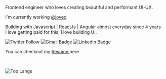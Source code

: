 
Frontend engineer who loves creating beautiful and performant UI-UX.

I'm currently working <a href='https://www.joveo.com/' target="_blank" >@joveo </a>

 <p>Building with Javascript | ReactJs | Angular  almost everyday since 4 years <br>
      I love getting paid for this, I love building UI.</p> 


[![Twitter Follow](https://img.shields.io/twitter/follow/the_growing_up?style=social)](https://twitter.com/intent/follow?screen_name=the_growing_up)
[![Gmail Badge](https://img.shields.io/badge/-namansharma99680@gmail.com-c14438?style=social&logo=Gmail&logoColor=red&link=mailto:namansharma99680@gmail.com)](mailto:namansharma99680@gmail.com)
[![LinkedIn Badge](https://img.shields.io/badge/-LinkedIn-blue?style=social&logo=Linkedin&logoColor=blue&link=https://www.linkedin.com/in/naman-sharma-dev98/)](https://www.linkedin.com/in/naman-sharma-dev98/)


You can checkout my <a href="https://github.com/Naman-l/Naman-l/blob/main/NamanSharmaResume.pdf"> Resume </a> here


<div>
<!--     <div>
Languages/Frameworks I'm good at:
    </div>
<br>  
<a href="https://react.dev/"><img alt="ReactJs" title="ReactJs"  src="https://github.com/Naman-l/Naman-l/assets/59195746/06aa411c-33cb-40da-9992-eaff5a42017b"  height="40">
</a>
<a href="https://angular.dev/"><img alt="Angular" title="Angular"  src="https://angular.io/assets/images/logos/angular/angular.svg"  height="42">
</a>
<a href="https://nextjs.org/"><img alt="NextJS" title="NextJS"  src="https://logowik.com/content/uploads/images/nextjs7685.logowik.com.webp"  height="40">
</a>
<a href="https://www.w3.org/Style/CSS/Overview.en.html"><img alt="CSS 3" title="CSS 3" src="https://raw.githubusercontent.com/github/explore/80688e429a7d4ef2fca1e82350fe8e3517d3494d/topics/css/css.png" height="42"></a>
<a href="https://en.wikipedia.org/wiki/HTML"><img alt="HTML 5" title="HTML 5" src="https://raw.githubusercontent.com/github/explore/80688e429a7d4ef2fca1e82350fe8e3517d3494d/topics/html/html.png" height="42"></a>
<a href="https://developer.mozilla.org/en-US/docs/Web/JavaScript"><img alt="JavaScript" title="JavaScript" src="https://raw.githubusercontent.com/github/explore/80688e429a7d4ef2fca1e82350fe8e3517d3494d/topics/javascript/javascript.png" height="42"></a>
 -->
</div>

<div>
<br />

![Top Langs](https://github-readme-stats.vercel.app/api/top-langs/?username=Naman-l&layout=compact&hide=css)

</div>
